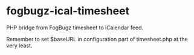 fogbugz-ical-timesheet
======================

PHP bridge from FogBugz timesheet to iCalendar feed.

Remember to set $baseURL in configuration part of timesheet.php at the very least.
